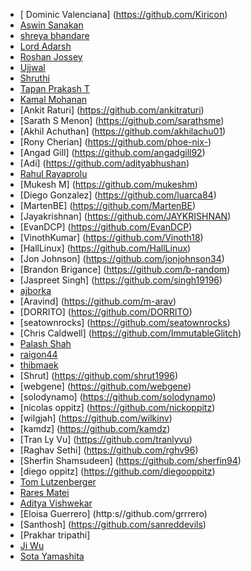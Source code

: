 - [ Dominic Valenciana] (https://github.com/Kiricon)
- [Aswin Sanakan](https://github.com/aswinsanakan)
- [ shreya bhandare ]( https://github.com/shreab373 )
- [ Lord Adarsh ]( https://github.com/adarsh-why )
- [ Roshan Jossey ]( https://github.com/Roshanjossey )
- [Ujjwal](https://github.com/uforujjwal)
- [Shruthi](https://github.com/lakshmishruthi)
- [Tapan Prakash T](https://github.com/tapanprakasht)
- [Kamal Mohanan](https://github.com/kmlmhnn)
- [Ankit Raturi] (https://github.com/ankitraturi)
- [Sarath S Menon] (https://github.com/sarathsme)
- [Akhil Achuthan] (https://github.com/akhilachu01)
- [Rony Cherian] (https://github.com/phoe-nix-)
- [Angad Gill] (https://github.com/angadgill92)
- [Adi] (https://github.com/adityabhushan)
- [Rahul Rayaprolu](https://github.com/rahulr91)
- [Mukesh M] (https://github.com/mukeshm)
- [Diego Gonzalez] (https://github.com/luarca84)
- [MartenBE] (https://github.com/MartenBE)
- [Jayakrishnan] (https://github.com/JAYKRISHNAN)
- [EvanDCP] (https://github.com/EvanDCP)
- [VinothKumar] (https://github.com/Vinoth18)
- [HallLinux] (https://github.com/HallLinux)
- [Jon Johnson] (https://github.com/jonjohnson34)
- [Brandon Brigance] (https://github.com/b-random)
- [Jaspreet Singh] (https://github.com/singh19196)
- [ ajborka ]( https://www.github.com/ajborka )
- [Aravind] (https://github.com/m-arav)
- [DORRITO] (https://github.com/DORRITO)
- [seatownrocks] (https://github.com/seatownrocks)
- [Chris Caldwell] (https://github.com/ImmutableGlitch)
- [Palash Shah](https://github.com/palashshah)
- [raigon44](https://github.com/raigon44/)
- [thibmaek](https://github.com/thibmaek)
- [Shrut] (https://github.com/shrut1996)
- [webgene] (https://github.com/webgene)
- [solodynamo] (https://github.com/solodynamo)
- [nicolas oppitz] (https://github.com/nickoppitz)
- [wilgjah] (https://github.com/wilkinv)
- [kamdz] (https://github.com/kamdz)
- [Tran Ly Vu] (https://github.com/tranlyvu)
- [Raghav Sethi] (https://github.com/rghv96)
- [Sherfin Shamsudeen] (https://github.com/sherfin94)
- [diego oppitz] (https://github.com/diegooppitz)
- [Tom Lutzenberger](https://github.com/tomlutzenberger)
- [Rares Matei](https://github.com/rarmatei)
- [Aditya Vishwekar](https://github.com/adityavishwekar)
- [Eloisa Guerrero] (http:s//github.com/grrrero)
- [Santhosh] (https://github.com/sanreddevils)
- [Prakhar tripathi]
- [Ji Wu](https://github.com/j1wu)
- [Sota Yamashita](https://github.com/sotayamashita)
